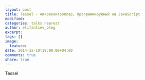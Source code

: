 ```yaml
---
layout: post
title: Tessel - микроконтроллер, программируемый на JavaScript
modified:
categories: talks nearest
author: elifantiev_oleg
excerpt:
tags: []
image:
  feature:
date: 2014-12-10T19:00:00+04:00
comments: true
share: true
---
```


Tessel 
